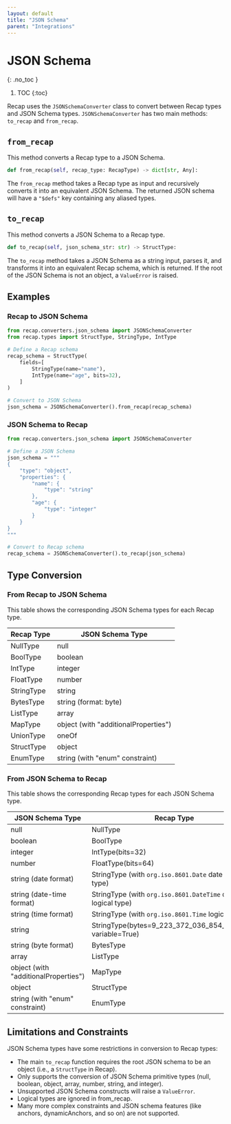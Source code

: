 ```yaml
---
layout: default
title: "JSON Schema"
parent: "Integrations"
---
```


# JSON Schema
{: .no_toc }

1. TOC
{:toc}

Recap uses the `JSONSchemaConverter` class to convert between Recap types and JSON Schema types. `JSONSchemaConverter` has two main methods: `to_recap` and `from_recap`.

## `from_recap`

This method converts a Recap type to a JSON Schema.

```python
def from_recap(self, recap_type: RecapType) -> dict[str, Any]:
```

The `from_recap` method takes a Recap type as input and recursively converts it into an equivalent JSON Schema. The returned JSON schema will have a `"$defs"` key containing any aliased types.

## `to_recap`

This method converts a JSON Schema to a Recap type.

```python
def to_recap(self, json_schema_str: str) -> StructType:
```

The `to_recap` method takes a JSON Schema as a string input, parses it, and transforms it into an equivalent Recap schema, which is returned. If the root of the JSON Schema is not an object, a `ValueError` is raised.

## Examples

### Recap to JSON Schema

```python
from recap.converters.json_schema import JSONSchemaConverter
from recap.types import StructType, StringType, IntType

# Define a Recap schema
recap_schema = StructType(
    fields=[
        StringType(name="name"),
        IntType(name="age", bits=32),
    ]
)

# Convert to JSON Schema
json_schema = JSONSchemaConverter().from_recap(recap_schema)
```

### JSON Schema to Recap

```python
from recap.converters.json_schema import JSONSchemaConverter

# Define a JSON Schema
json_schema = """
{
    "type": "object",
    "properties": {
        "name": {
            "type": "string"
        },
        "age": {
            "type": "integer"
        }
    }
}
"""

# Convert to Recap schema
recap_schema = JSONSchemaConverter().to_recap(json_schema)
```

## Type Conversion

### From Recap to JSON Schema

This table shows the corresponding JSON Schema types for each Recap type.

| Recap Type | JSON Schema Type |
|------------------------------------|------------------|
| NullType                           | null |
| BoolType                           | boolean |
| IntType                            | integer |
| FloatType                          | number |
| StringType                         | string |
| BytesType                          | string (format: byte) |
| ListType                           | array |
| MapType                            | object (with "additionalProperties") |
| UnionType                          | oneOf |
| StructType                         | object |
| EnumType                           | string (with "enum" constraint) |

### From JSON Schema to Recap

This table shows the corresponding Recap types for each JSON Schema type.

| JSON Schema Type | Recap Type |
|------------------|------------|
| null | NullType |
| boolean | BoolType |
| integer | IntType(bits=32) |
| number | FloatType(bits=64) |
| string (date format) | StringType (with `org.iso.8601.Date` date logical type) |
| string (date-time format) | StringType (with `org.iso.8601.DateTime` datetime logical type) |
| string (time format) | StringType (with `org.iso.8601.Time` logical type) |
| string | StringType(bytes=9_223_372_036_854_775_807, variable=True) |
| string (byte format) | BytesType |
| array | ListType |
| object (with "additionalProperties") | MapType |
| object | StructType |
| string (with "enum" constraint) | EnumType |

## Limitations and Constraints

JSON Schema types have some restrictions in conversion to Recap types:

- The main `to_recap` function requires the root JSON schema to be an object (i.e., a `StructType` in Recap).
- Only supports the conversion of JSON Schema primitive types (null, boolean, object, array, number, string, and integer).
- Unsupported JSON Schema constructs will raise a `ValueError`.
- Logical types are ignored in from_recap.
- Many more complex constraints and JSON schema features (like anchors, dynamicAnchors, and so on) are not supported.